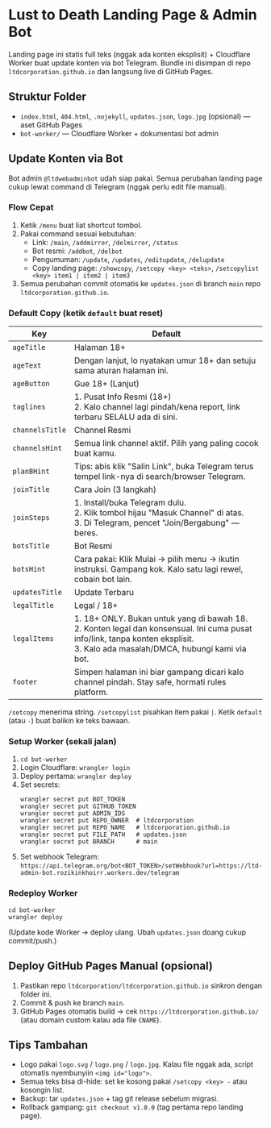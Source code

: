 # Lust to Death Landing Page & Admin Bot

Landing page ini statis full teks (nggak ada konten eksplisit) + Cloudflare Worker buat update konten via bot Telegram. Bundle ini disimpan di repo `ltdcorporation.github.io` dan langsung live di GitHub Pages.

## Struktur Folder
- `index.html`, `404.html`, `.nojekyll`, `updates.json`, `logo.jpg` (opsional) — aset GitHub Pages
- `bot-worker/` — Cloudflare Worker + dokumentasi bot admin

## Update Konten via Bot
Bot admin `@ltdwebadminbot` udah siap pakai. Semua perubahan landing page cukup lewat command di Telegram (nggak perlu edit file manual).

### Flow Cepat
1. Ketik `/menu` buat liat shortcut tombol.
2. Pakai command sesuai kebutuhan:
   - Link: `/main`, `/addmirror`, `/delmirror`, `/status`
   - Bot resmi: `/addbot`, `/delbot`
   - Pengumuman: `/update`, `/updates`, `/editupdate`, `/delupdate`
   - Copy landing page: `/showcopy`, `/setcopy <key> <teks>`, `/setcopylist <key> item1 | item2 | item3`
3. Semua perubahan commit otomatis ke `updates.json` di branch `main` repo `ltdcorporation.github.io`.

### Default Copy (ketik `default` buat reset)
| Key | Default |
| --- | --- |
| `ageTitle` | Halaman 18+ |
| `ageText` | Dengan lanjut, lo nyatakan umur 18+ dan setuju sama aturan halaman ini. |
| `ageButton` | Gue 18+ (Lanjut) |
| `taglines` | 1. Pusat Info Resmi (18+) <br> 2. Kalo channel lagi pindah/kena report, link terbaru SELALU ada di sini. |
| `channelsTitle` | Channel Resmi |
| `channelsHint` | Semua link channel aktif. Pilih yang paling cocok buat kamu. |
| `planBHint` | Tips: abis klik "Salin Link", buka Telegram terus tempel link-nya di search/browser Telegram. |
| `joinTitle` | Cara Join (3 langkah) |
| `joinSteps` | 1. Install/buka Telegram dulu. <br> 2. Klik tombol hijau "Masuk Channel" di atas. <br> 3. Di Telegram, pencet "Join/Bergabung" — beres. |
| `botsTitle` | Bot Resmi |
| `botsHint` | Cara pakai: Klik Mulai → pilih menu → ikutin instruksi. Gampang kok. Kalo satu lagi rewel, cobain bot lain. |
| `updatesTitle` | Update Terbaru |
| `legalTitle` | Legal / 18+ |
| `legalItems` | 1. 18+ ONLY. Bukan untuk yang di bawah 18. <br> 2. Konten legal dan konsensual. Ini cuma pusat info/link, tanpa konten eksplisit. <br> 3. Kalo ada masalah/DMCA, hubungi kami via bot. |
| `footer` | Simpen halaman ini biar gampang dicari kalo channel pindah. Stay safe, hormati rules platform. |

`/setcopy` menerima string. `/setcopylist` pisahkan item pakai `|`. Ketik `default` (atau `-`) buat balikin ke teks bawaan.

### Setup Worker (sekali jalan)
1. `cd bot-worker`
2. Login Cloudflare: `wrangler login`
3. Deploy pertama: `wrangler deploy`
4. Set secrets:
   ```
   wrangler secret put BOT_TOKEN
   wrangler secret put GITHUB_TOKEN
   wrangler secret put ADMIN_IDS
   wrangler secret put REPO_OWNER  # ltdcorporation
   wrangler secret put REPO_NAME   # ltdcorporation.github.io
   wrangler secret put FILE_PATH   # updates.json
   wrangler secret put BRANCH      # main
   ```
5. Set webhook Telegram: `https://api.telegram.org/bot<BOT_TOKEN>/setWebhook?url=https://ltd-admin-bot.rozikinkhoirr.workers.dev/telegram`

### Redeploy Worker
```
cd bot-worker
wrangler deploy
```
(Update kode Worker → deploy ulang. Ubah `updates.json` doang cukup commit/push.)

## Deploy GitHub Pages Manual (opsional)
1. Pastikan repo `ltdcorporation/ltdcorporation.github.io` sinkron dengan folder ini.
2. Commit & push ke branch `main`.
3. GitHub Pages otomatis build → cek `https://ltdcorporation.github.io/` (atau domain custom kalau ada file `CNAME`).

## Tips Tambahan
- Logo pakai `logo.svg` / `logo.png` / `logo.jpg`. Kalau file nggak ada, script otomatis nyembunyiin `<img id="logo">`.
- Semua teks bisa di-hide: set ke kosong pakai `/setcopy <key> -` atau kosongin list.
- Backup: tar `updates.json` + tag git release sebelum migrasi.
- Rollback gampang: `git checkout v1.0.0` (tag pertama repo landing page).
